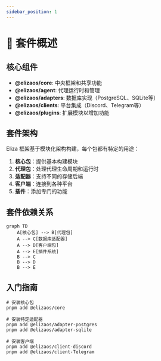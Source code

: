 ```yaml
---
sidebar_position: 1
---
```


# 📖 套件概述

## 核心组件

- **@elizaos/core**: 中央框架和共享功能
- **@elizaos/agent**: 代理运行时和管理
- **@elizaos/adapters**: 数据库实现（PostgreSQL、SQLite等）
- **@elizaos/clients**: 平台集成（Discord、Telegram等）
- **@elizaos/plugins**: 扩展模块以增加功能

## 套件架构

Eliza 框架基于模块化架构构建，每个包都有特定的用途：

1. **核心包**：提供基本构建模块
2. **代理包**：处理代理生命周期和运行时
3. **适配器**：支持不同的存储后端
4. **客户端**：连接到各种平台
5. **插件**：添加专门的功能

## 套件依赖关系

```mermaid
graph TD
    A[核心包] --> B[代理包]
    A --> C[数据库适配器]
    A --> D[客户端包]
    A --> E[插件系统]
    B --> C
    B --> D
    B --> E
```

## 入门指南

```
# 安装核心包
pnpm add @elizaos/core

# 安装特定适配器
pnpm add @elizaos/adapter-postgres
pnpm add @elizaos/adapter-sqlite

# 安装客户端
pnpm add @elizaos/client-discord
pnpm add @elizaos/client-Telegram
```